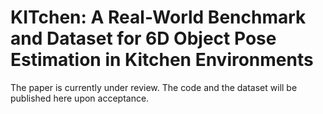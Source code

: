 # KITchen: A Real-World Benchmark and Dataset for 6D Object Pose Estimation in Kitchen Environments
The paper is currently under review. The code and the dataset will be published here upon acceptance.
